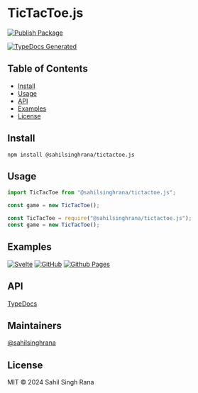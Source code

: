 # TicTacToe.js

[![Publish Package](https://github.com/sahilsinghrana/tictactoe.js/actions/workflows/publish.yml/badge.svg)](https://github.com/sahilsinghrana/tictactoe.js/actions/workflows/publish.yml)

[![TypeDocs Generated](https://github.com/sahilsinghrana/tictactoe.js/actions/workflows/static.yml/badge.svg)](https://sahilsinghrana.github.io/tictactoe.js)

## Table of Contents

- [Install](#install)
- [Usage](#usage)
- [API](#api)
- [Examples](#examples)
- [License](#license)

## Install

```
npm install @sahilsinghrana/tictactoe.js
```

## Usage

```javascript
import TicTacToe from "@sahilsinghrana/tictactoe.js";

const game = new TicTacToe();
```

```javascript
const TicTacToe = require("@sahilsinghrana/tictactoe.js");
const game = new TicTacToe();
```


## Examples

[![Svelte](https://img.shields.io/badge/svelte-%23f1413d.svg?style=for-the-badge&logo=svelte&logoColor=white)](https://svelte.dev/) [![GitHub](https://img.shields.io/badge/github-%23121011.svg?style=for-the-badge&logo=github&logoColor=white)]()
[![Github Pages](https://img.shields.io/badge/github%20pages-121013?style=for-the-badge&logo=github&logoColor=white)](https://sahilsinghrana.github.io/tictactoeSvelte/)
    



## API

[TypeDocs](https://sahilsinghrana.github.io/tictactoe.js)

## Maintainers

[@sahilsinghrana](https://github.com/sahilsinghrana)

## License

MIT © 2024 Sahil Singh Rana
